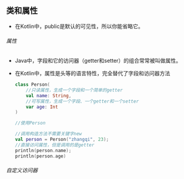 ## 类和属性

- 在Kotlin中，public是默认的可见性，所以你能省略它。

###### 属性

- Java中，字段和它的访问器（getter和setter）的组合常常被叫做属性。

- 在Kotlin中，属性是头等的语言特性，完全替代了字段和访问器方法

  ```kotlin
  class Person(
      //只读属性，生成一个字段和一个简单的getter
      val name: String,
      //可写属性，生成一个字段、一个getter和一个setter
      var age: Int
  )
  ```

  ```kotlin
  //使用Person
  
  //调用构造方法不需要关键字new
  val person = Person("zhangqi", 23);
  //直接访问属性，但是调用的是getter
  println(person.name);
  println(person.age)
  
  ```

###### 自定义访问器

